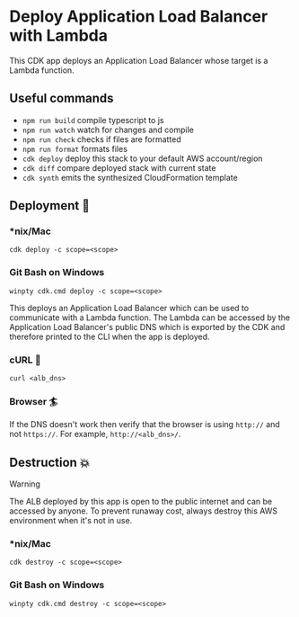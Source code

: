 # Deploy Application Load Balancer with Lambda

This CDK app deploys an Application Load Balancer whose target is a Lambda function.

## Useful commands

- `npm run build` compile typescript to js
- `npm run watch` watch for changes and compile
- `npm run check` checks if files are formatted
- `npm run format` formats files
- `cdk deploy` deploy this stack to your default AWS account/region
- `cdk diff` compare deployed stack with current state
- `cdk synth` emits the synthesized CloudFormation template

## Deployment :rocket:

### \*nix/Mac

```console
cdk deploy -c scope=<scope>
```

### Git Bash on Windows

```console
winpty cdk.cmd deploy -c scope=<scope>
```

This deploys an Application Load Balancer which can be used to communicate with a Lambda function. The Lambda can be accessed by the Application Load Balancer's public DNS which is exported by the CDK and therefore printed to the CLI when the app is deployed.

### cURL :curling_stone:

```console
curl <alb_dns>
```

### Browser :surfer:

If the DNS doesn't work then verify that the browser is using `http://` and not `https://`. For example, `http://<alb_dns>/`.

## Destruction :boom:

> [!WARNING]
> The ALB deployed by this app is open to the public internet and can be accessed by anyone. To prevent runaway cost, always destroy this AWS environment when it's not in use.

### \*nix/Mac

```console
cdk destroy -c scope=<scope>
```

### Git Bash on Windows

```console
winpty cdk.cmd destroy -c scope=<scope>
```
